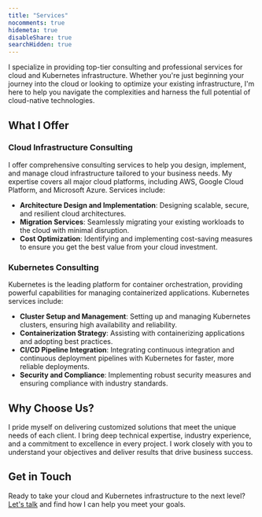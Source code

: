 ```yaml
---
title: "Services"
nocomments: true
hidemeta: true
disableShare: true
searchHidden: true
---
```


I specialize in providing top-tier consulting and professional services for cloud and Kubernetes infrastructure. Whether you're just beginning your journey into the cloud or looking to optimize your existing infrastructure, I'm here to help you navigate the complexities and harness the full potential of cloud-native technologies.

## What I Offer

### Cloud Infrastructure Consulting
I offer comprehensive consulting services to help you design, implement, and manage cloud infrastructure tailored to your business needs. My expertise covers all major cloud platforms, including AWS, Google Cloud Platform, and Microsoft Azure. Services include:

- **Architecture Design and Implementation**: Designing scalable, secure, and resilient cloud architectures.
- **Migration Services**: Seamlessly migrating your existing workloads to the cloud with minimal disruption.
- **Cost Optimization**: Identifying and implementing cost-saving measures to ensure you get the best value from your cloud investment.

### Kubernetes Consulting
Kubernetes is the leading platform for container orchestration, providing powerful capabilities for managing containerized applications. Kubernetes services include:

- **Cluster Setup and Management**: Setting up and managing Kubernetes clusters, ensuring high availability and reliability.
- **Containerization Strategy**: Assisting with containerizing applications and adopting best practices.
- **CI/CD Pipeline Integration**: Integrating continuous integration and continuous deployment pipelines with Kubernetes for faster, more reliable deployments.
- **Security and Compliance**: Implementing robust security measures and ensuring compliance with industry standards.

## Why Choose Us?

I pride myself on delivering customized solutions that meet the unique needs of each client. I bring deep technical expertise, industry experience, and a commitment to excellence in every project. I work closely with you to understand your objectives and deliver results that drive business success.

## Get in Touch

Ready to take your cloud and Kubernetes infrastructure to the next level? [Let's talk](mailto:patrick@easte.rs) and find how I can help you meet your goals.
